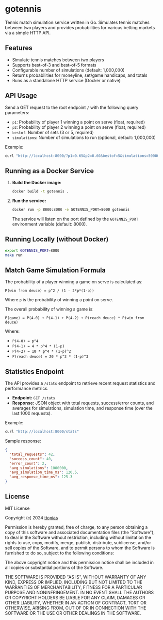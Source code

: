 # gotennis

Tennis match simulation service written in Go. Simulates tennis matches between two players and provides probabilities for various betting markets via a simple HTTP API.

## Features

- Simulate tennis matches between two players
- Supports best-of-3 and best-of-5 formats
- Configurable number of simulations (default: 1,000,000)
- Returns probabilities for moneyline, set/game handicaps, and totals
- Runs as a standalone HTTP service (Docker or native)

## API Usage

Send a GET request to the root endpoint `/` with the following query parameters:

- `p1`: Probability of player 1 winning a point on serve (float, required)
- `p2`: Probability of player 2 winning a point on serve (float, required)
- `bestof`: Number of sets (3 or 5, required)
- `simulations`: Number of simulations to run (optional, default: 1,000,000)

Example:

```sh
curl "http://localhost:8000/?p1=0.65&p2=0.60&bestof=5&simulations=500000"
```

## Running as a Docker Service

1. **Build the Docker image:**

   ```sh
   docker build -t gotennis .
   ```

2. **Run the service:**

   ```sh
   docker run -p 8000:8000 -e GOTENNIS_PORT=8000 gotennis
   ```

   The service will listen on the port defined by the `GOTENNIS_PORT` environment variable (default: 8000).

## Running Locally (without Docker)

```sh
export GOTENNIS_PORT=8000
make run
```

## Match Game Simulation Formula

The probability of a player winning a game on serve is calculated as:

```text
P(win from deuce) = p^2 / (1 - 2*p*(1-p))
```

Where `p` is the probability of winning a point on serve.

The overall probability of winning a game is:

```text
P(game) = P(4-0) + P(4-1) + P(4-2) + P(reach deuce) * P(win from deuce)
```

Where:

- `P(4-0) = p^4`
- `P(4-1) = 4 * p^4 * (1-p)`
- `P(4-2) = 10 * p^4 * (1-p)^2`
- `P(reach deuce) = 20 * p^3 * (1-p)^3`

## Statistics Endpoint

The API provides a `/stats` endpoint to retrieve recent request statistics and performance metrics.

- **Endpoint:** `GET /stats`
- **Response:** JSON object with total requests, success/error counts, and averages for simulations, simulation time, and response time (over the last 1000 requests).

Example:

```sh
curl "http://localhost:8000/stats"
```

Sample response:

```json
{
  "total_requests": 42,
  "success_count": 40,
  "error_count": 2,
  "avg_simulations": 1000000,
  "avg_simulation_time_ms": 120.5,
  "avg_response_time_ms": 125.3
}
```

## License

MIT License

Copyright (c) 2024 [ttopias](https://github.com/ttopias)

Permission is hereby granted, free of charge, to any person obtaining a copy
of this software and associated documentation files (the "Software"), to deal
in the Software without restriction, including without limitation the rights
to use, copy, modify, merge, publish, distribute, sublicense, and/or sell
copies of the Software, and to permit persons to whom the Software is
furnished to do so, subject to the following conditions:

The above copyright notice and this permission notice shall be included in all
copies or substantial portions of the Software.

THE SOFTWARE IS PROVIDED "AS IS", WITHOUT WARRANTY OF ANY KIND, EXPRESS OR
IMPLIED, INCLUDING BUT NOT LIMITED TO THE WARRANTIES OF MERCHANTABILITY,
FITNESS FOR A PARTICULAR PURPOSE AND NONINFRINGEMENT. IN NO EVENT SHALL THE
AUTHORS OR COPYRIGHT HOLDERS BE LIABLE FOR ANY CLAIM, DAMAGES OR OTHER
LIABILITY, WHETHER IN AN ACTION OF CONTRACT, TORT OR OTHERWISE, ARISING FROM,
OUT OF OR IN CONNECTION WITH THE SOFTWARE OR THE USE OR OTHER DEALINGS IN THE
SOFTWARE.
